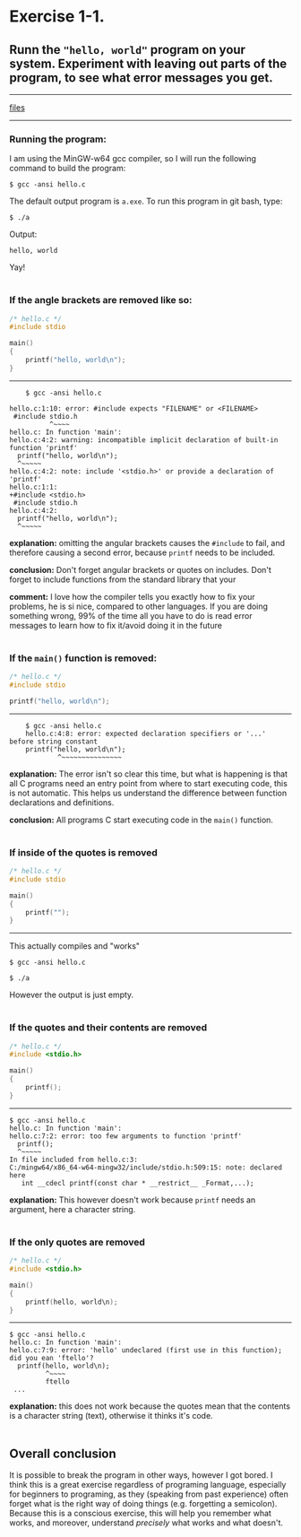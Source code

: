 # **Exercise 1-1.**
## Runn the `"hello, world"` program on your system. Experiment with leaving out parts of the program, to see what error messages you get. 

---

[files](.)

---

### Running the program:

I am using the MinGW-w64 gcc compiler, so I will run the following command to build the program:

```
$ gcc -ansi hello.c
```

The default output program is `a.exe`. To run this program in git bash, type:

```
$ ./a
```

Output:

```
hello, world
```

Yay! 
<br>
<br>

### If the angle brackets are removed like so:
```c
/* hello.c */
#include stdio

main()
{
	printf("hello, world\n");
}
```

---

```
	$ gcc -ansi hello.c

hello.c:1:10: error: #include expects "FILENAME" or <FILENAME>
 #include stdio.h
          ^~~~~
hello.c: In function 'main':
hello.c:4:2: warning: incompatible implicit declaration of built-in function 'printf'
  printf("hello, world\n");
  ^~~~~~
hello.c:4:2: note: include '<stdio.h>' or provide a declaration of 'printf'
hello.c:1:1:
+#include <stdio.h>
 #include stdio.h
hello.c:4:2:
  printf("hello, world\n");
  ^~~~~~
```


**explanation:** omitting the angular brackets causes the `#include` to fail, and therefore causing a second error, because `printf` needs to be included.

**conclusion:** Don't forget angular brackets or quotes on includes. Don't forget to include functions from the standard library that your

**comment:** I love how the compiler tells you exactly how to fix your problems, he is si nice, compared to other languages. If you are doing something wrong, 99% of the time all you have to do is read error messages to learn how to fix it/avoid doing it in the future
<br>
<br>

### If the `main()` function is removed:

```c
/* hello.c */
#include stdio

printf("hello, world\n");
```


---

```
	$ gcc -ansi hello.c
	hello.c:4:8: error: expected declaration specifiers or '...' before string constant
	printf("hello, world\n");
	        ^~~~~~~~~~~~~~~~
```

**explanation:** The error isn't so clear this time, but what is happening is that all C programs need an entry point from where to start executing code, this is not automatic. This helps us understand  the difference between function declarations and definitions.

**conclusion:** All programs C start executing code in the `main()` function.
<br>
<br>

### If inside of the quotes is removed
```c
/* hello.c */
#include stdio

main()
{
	printf("");
}
```
---

This actually compiles and "works"
```
$ gcc -ansi hello.c

$ ./a

```

However the output is just empty.
<br>
<br>

### If the quotes and their contents are removed
```c
/* hello.c */
#include <stdio.h>

main()
{
	printf();
}
```

---

```
$ gcc -ansi hello.c
hello.c: In function 'main':
hello.c:7:2: error: too few arguments to function 'printf'
  printf();
  ^~~~~~
In file included from hello.c:3:
C:/mingw64/x86_64-w64-mingw32/include/stdio.h:509:15: note: declared here
   int __cdecl printf(const char * __restrict__ _Format,...);
```

**explanation:** This however doesn't work because `printf` needs an argument, here a character string.
<br>
<br>

### If the only quotes are removed
```c
/* hello.c */
#include <stdio.h>

main()
{
	printf(hello, world\n);
}
```

---

```
$ gcc -ansi hello.c
hello.c: In function 'main':
hello.c:7:9: error: 'hello' undeclared (first use in this function); did you ean 'ftello'?
  printf(hello, world\n);
         ^~~~~
         ftello
 ...
```

**explanation:** this does not work because the quotes mean that the contents is a character string (text), otherwise it thinks it's code.
<br>
<br>

## Overall conclusion

It is possible to break the program in other ways, however I got bored. I think this is a great exercise regardless of programing language, especially for beginners to programing, as they (speaking from past experience) often forget what is the right way of doing things (e.g. forgetting a semicolon). Because this is a conscious exercise, this will help you remember what works, and moreover, understand *precisely* what works and what doesn't.
